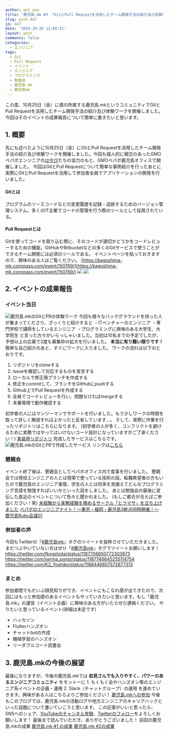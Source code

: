 ```yaml
---
author: qst_exe
title: '鹿児島.mk #3 「GitとPull Requestを活用したチーム開発手法の紹介及び体験ワーク」イベントレポ'
slug: post-447
id: 447
date: '2019-10-28 11:08:21'
layout: post
comments: false
categories:
  - エンジニア
tags:
  - Git
  - Pull Request
  - イベント
  - エンジニア
  - プログラミング
  - 勉強会
  - 鹿児島.mk
  - 鹿児島mk
---
```


この度、10月25日（金）に僕の所属する<span class="pinkline">鹿児島.mk</span>というコミュニティで<span class="pinkline">GitとPull Requestを活用したチーム開発手法の紹介及び体験ワーク</span>を開催しました。今回はそのイベントの成果報告について簡単に書きたいと思います。

## 1\. 概要

先にも述べたように10月25日（金）にGitとPull Requestを活用したチーム開発手法の紹介及び体験ワークを開催しました。今回も個人的に親交のあったGMOペパボエンジニアの[はやぴ](https://twitter.com/hayapi_ppb)たちの協力のもと、GMOペパボ鹿児島オフィスで開催しました。 今回はGitとPull Requestについて簡単な事例紹介を行ったあとに実際にGitとPull Requestを活用して<span class="pinkline">参加者全員でアプリケーションの開発</span>を行いました。

#### Gitとは

プログラムのソースコードなどの変更履歴を記録・追跡するためのバージョン管理システム。多くのIT企業でコードの管理を行う際のツールとして採用されている。

#### Pull Requestとは

Gitを使ってコードを取り込む際に、そのコードが適切かどうかをコードレビューするための機能。GitHubやBitbucketなどの多くのGitサービスで使うことができるチーム開発には必須のツールである。 イベントページを貼っておきますので、興味のある人はご覧ください。 [https://kagoshima-mk.connpass.com/event/150769/](https://kagoshima-mk.connpass.com/event/150769/) [![](https://www27.a8.net/svt/bgt?aid=190921185611&wid=001&eno=01&mid=s00000000404022006000&mc=1)](https://px.a8.net/svt/ejp?a8mat=35O3Q9+A3RVEA+348+3N0NDT) ![](https://www19.a8.net/0.gif?a8mat=35O3Q9+A3RVEA+348+3N0NDT)

## 2\. イベントの成果報告

### イベント当日

![鹿児島.mkのGitとPRの体験ワーク](https://blog.hhg-exe.jp/wp-content/uploads/2019/10/56aa9c67-20191025_192010-1024x768.jpg) 今回も様々なバックグラウンドを持った人が集まってくださり、ざっくりと紹介すると ・ITベンチャーのエンジニア ・専門学校で講師をしているエンジニア ・プログラミングに興味のある大学生、大学院生 と言った方々がいらっしゃいました。当初は10名までの予定でしたが、予想以上の応募で2度も募集枠の拡大を行いました。 <span style="font-weight:bold">本当に有り難い限りです！</span> 簡単な自己紹介のあと、すぐにワークに入りました。 ワークの流れは以下のとおりです。

<div class="background-filter">

1.  リポジトリをcloneする
2.  issueを確認して対応するものを宣言する
3.  ローカルで修正用ブランチを作成する
4.  修正をcommitして、ブランチをGitHubにpushする
5.  Github上でPull Requestを作成する
6.  全員でコードレビューを行い、問題なければmergeする
7.  本番環境で動作確認する

</div>

初学者の人にはマンツーマンでサポートを行いました。もう少しワークの時間を取って詳しく解説すればよかったと反省しています…。 そして、実際に作業を行ったリポジトリはこちらになります。 (初学者の人が多く、コンフリクトを避けるために実務ではやってはいけないコード設計になっていますがご了承ください！) [実装用リポジトリ](https://github.com/akht/kagoshima_dot_mk_3) 完成したサービスはこちらです。 ![鹿児島.mkのGitとPRで作成したサービス](https://blog.hhg-exe.jp/wp-content/uploads/2019/10/7060fb41-silly-cray-a8656a.netlify.com_-e1572226902602.png) リンクは[こちら](https://silly-cray-a8656a.netlify.com/) 

### 懇親会

イベント終了後は、懇親会としてペパボオフィス内で食事を行いました。 懇親会では現役エンジニアの人とは現場で使っている技術の話、転職希望者の方もいたので鹿児島のエンジニア事情、学生の人とは将来を見据えてどんなプログラミング言語を勉強すればいいかといった話をしました。 あとは勉強会の最後に宣伝した直近のイベントについて色々と聞かれました。 (もしご都合が合えばご参加ください！笑) [未経験から実務経験を積めるサークル「ヒラマサ」を立ち上げました](https://blog.hhg-exe.jp/hiramasa/344/) [ペパボのエンジニアナイト！～東京・福岡・鹿児島3拠点同時開催！～](https://connpass.com/event/152612/) [鹿児島Ruby会議01](https://k-ruby.github.io/kagoshima-rubykaigi01/)

### 参加者の声

今回もTwitterの「[#鹿児島mk](https://twitter.com/search?q=%23鹿児島mk)」タグのツイートを抜粋させていただきました。まだつぶやいていない方はぜひ「[#鹿児島mk](https://twitter.com/search?q=%23鹿児島mk)」タグでツイートお願いします！ https://twitter.com/fksgshota/status/1187706850772303873 https://twitter.com/serina_ponpi/status/1187746645255114754 https://twitter.com/K2_Yoshiko/status/1188446807572877313

### まとめ

参加者間でもだいぶ顔見知りができ、イベントにもこなれ感が出てきたので、次回にはもっと参加感のあるイベントもやっていきたいと思います。もし「鹿児島.mk」の運営（イベント企画）に興味のある方がいたらぜひ連絡ください。 やりたいと思っているイベント(詳細は未定です)

*   ハッカソン
*   Flutterハンズオン
*   チャットbotの作成
*   機械学習のハンズオン
*   リーダブルコード読書会

## 3\. 鹿児島.mkの今後の展望

最後になりますが、今後の鹿児島.mkでは <span class="pinkline" style="font-weight:bold">初見さんでも入りやすく、パワーのあるエンジニアコミュニティ</span> をモットーに 1\. もくもく会やハンズオン等のエンジニア系イベントの企画・運用 2\. Slack（チャットグループ）の運用 を進めていきます。興味がある人はこちらよりご参加ください！ [鹿児島.mkへの参加](https://join.slack.com/t/kagoshima-mk/shared_invite/enQtNzMxNzc3NTQ4NDM5LTI4NGU3NjQzYjZjNjI3MDU3MWU2YmMxNGJjNzU0N2NkOTg3MGJhZGZjZDUwYTkzMGRmMGQ1ZDNiNTVlYmNmNTQ) 今後もこのブログでは、鹿児島.mkの活動ログや地方エンジニアのキャリアハックといった話題について書いていこうと思います。 この記事がいいと思ったら、SNSへのシェア、[YouTubeのチャンネル登録](https://www.youtube.com/channel/UCuYiSs3MVn3BWtHPsGQ8vIA?sub_confirmation=1)、[Twitterのフォロー](https://twitter.com/kusutann)をよろしくお願いします！ 最後まで読んでいただき、ありがとうございました！ 前回の鹿児島.mkの成果 [鹿児島.mk #1 の成果](https://blog.hhg-exe.jp/engineer/158/) [鹿児島.mk #2の成果](https://blog.hhg-exe.jp/engineer/357/)
